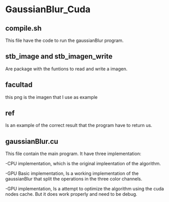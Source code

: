 # GaussianBlur_Cuda

## compile.sh
This file have the code to run the gaussianBlur program.

## stb_image and  stb_imagen_write
Are package with the funtions to read and write a imagen.

## facultad
this png is the imagen that I use as example

## ref
Is an example of the correct result that the program have to return us.

## gaussianBlur.cu

This file contain the main program. It have three implementation:

-CPU implementation, which is the original impleentation of the algorithm.

-GPU Basic implementation, Is a working implementation of the gaussianBlur that split the operations in the three color channels.

-GPU implementation, Is a attempt to optimize the algorithm using the cuda nodes cache. But it does work properly and need to be debug.

